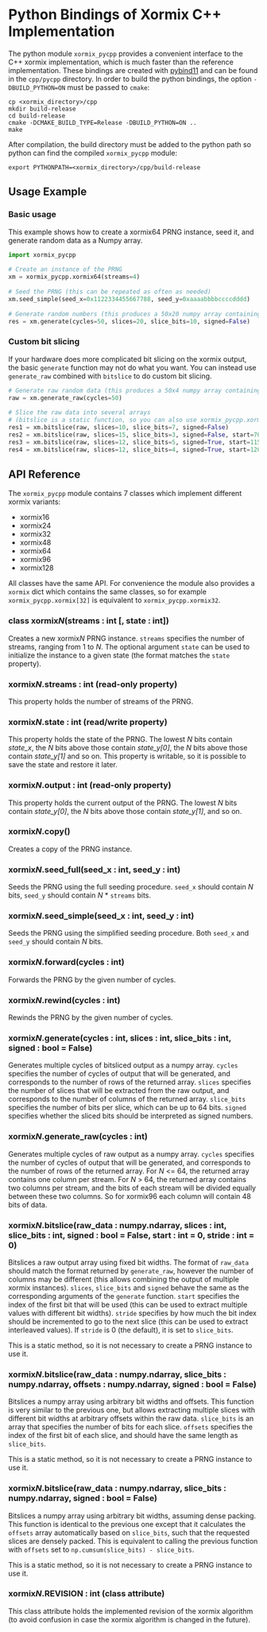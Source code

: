 Python Bindings of Xormix C++ Implementation
============================================

The python module `xormix_pycpp` provides a convenient interface to the C++ xormix implementation, which is much faster than the reference implementation. These bindings are created with [pybind11](https://github.com/pybind/pybind11) and can be found in the `cpp/pycpp` directory. In order to build the python bindings, the option `-DBUILD_PYTHON=ON` must be passed to `cmake`:

```
cp <xormix_directory>/cpp
mkdir build-release
cd build-release
cmake -DCMAKE_BUILD_TYPE=Release -DBUILD_PYTHON=ON ..
make
```

After compilation, the build directory must be added to the python path so python can find the compiled `xormix_pycpp` module:

```
export PYTHONPATH=<xormix_directory>/cpp/build-release
```

Usage Example
-------------

### Basic usage

This example shows how to create a xormix64 PRNG instance, seed it, and generate random data as a Numpy array.

```python
import xormix_pycpp
 
# Create an instance of the PRNG
xm = xormix_pycpp.xormix64(streams=4)
 
# Seed the PRNG (this can be repeated as often as needed)
xm.seed_simple(seed_x=0x1122334455667788, seed_y=0xaaaabbbbccccdddd)
 
# Generate random numbers (this produces a 50x20 numpy array containing 10-bit numbers)
res = xm.generate(cycles=50, slices=20, slice_bits=10, signed=False)
```

### Custom bit slicing

If your hardware does more complicated bit slicing on the xormix output, the basic `generate` function may not do what you want. You can instead use `generate_raw` combined with `bitslice` to do custom bit slicing.

```python
# Generate raw random data (this produces a 50x4 numpy array containing 64-bit numbers)
raw = xm.generate_raw(cycles=50)
 
# Slice the raw data into several arrays
# (bitslice is a static function, so you can also use xormix_pycpp.xormix64.bitslice instead)
res1 = xm.bitslice(raw, slices=10, slice_bits=7, signed=False)
res2 = xm.bitslice(raw, slices=15, slice_bits=3, signed=False, start=70)
res3 = xm.bitslice(raw, slices=12, slice_bits=5, signed=True, start=115, stride=9)
res4 = xm.bitslice(raw, slices=12, slice_bits=4, signed=True, start=120, stride=9)
```

API Reference
-------------

The `xormix_pycpp` module contains 7 classes which implement different xormix variants:

- xormix16
- xormix24
- xormix32
- xormix48
- xormix64
- xormix96
- xormix128

All classes have the same API. For convenience the module also provides a `xormix` dict which contains the same classes, so for example `xormix_pycpp.xormix[32]` is equivalent to `xormix_pycpp.xormix32`.

### class xormix*N*(streams : int [, state : int])

Creates a new xormix*N* PRNG instance. `streams` specifies the number of streams, ranging from 1 to *N*. The optional argument `state` can be used to initialize the instance to a given state (the format matches the `state` property).

### xormix*N*.streams : int (read-only property)

This property holds the number of streams of the PRNG.

### xormix*N*.state : int (read/write property)

This property holds the state of the PRNG. The lowest *N* bits contain *state_x*, the *N* bits above those contain *state_y[0]*, the *N* bits above those contain *state_y[1]* and so on. This property is writable, so it is possible to save the state and restore it later.

### xormix*N*.output : int (read-only property)

This property holds the current output of the PRNG. The lowest *N* bits contain *state_y[0]*, the *N* bits above those contain *state_y[1]*, and so on.

### xormix*N*.copy()

Creates a copy of the PRNG instance.

### xormix*N*.seed_full(seed_x : int, seed_y : int)

Seeds the PRNG using the full seeding procedure. `seed_x` should contain *N* bits, `seed_y` should contain *N* * `streams` bits.

### xormix*N*.seed_simple(seed_x : int, seed_y : int)

Seeds the PRNG using the simplified seeding procedure. Both `seed_x` and `seed_y` should contain *N* bits.

### xormix*N*.forward(cycles : int)

Forwards the PRNG by the given number of cycles.

### xormix*N*.rewind(cycles : int)

Rewinds the PRNG by the given number of cycles.

### xormix*N*.generate(cycles : int, slices : int, slice_bits : int, signed : bool = False)

Generates multiple cycles of bitsliced output as a numpy array. `cycles` specifies the number of cycles of output that will be generated, and corresponds to the number of rows of the returned array. `slices` specifies the number of slices that will be extracted from the raw output, and corresponds to the number of columns of the returned array. `slice_bits` specifies the number of bits per slice, which can be up to 64 bits. `signed` specifies whether the sliced bits should be interpreted as signed numbers.

### xormix*N*.generate_raw(cycles : int)

Generates multiple cycles of raw output as a numpy array. `cycles` specifies the number of cycles of output that will be generated, and corresponds to the number of rows of the returned array. For *N* <= 64, the returned array contains one column per stream. For *N* > 64, the returned array contains two columns per stream, and the bits of each stream will be divided equally between these two columns. So for xormix96 each column will contain 48 bits of data.

### xormix*N*.bitslice(raw_data : numpy.ndarray, slices : int, slice_bits : int, signed : bool = False, start : int = 0, stride : int = 0)

Bitslices a raw output array using fixed bit widths. The format of `raw_data` should match the format returned by `generate_raw`, however the number of columns may be different (this allows combining the output of multiple xormix instances). `slices`, `slice_bits` and `signed` behave the same as the corresponding arguments of the `generate` function. `start` specifies the index of the first bit that will be used (this can be used to extract multiple values with different bit widths). `stride` specifies by how much the bit index should be incremented to go to the next slice (this can be used to extract interleaved values). If `stride` is 0 (the default), it is set to `slice_bits`.

This is a static method, so it is not necessary to create a PRNG instance to use it.

### xormix*N*.bitslice(raw_data : numpy.ndarray, slice_bits : numpy.ndarray, offsets : numpy.ndarray, signed : bool = False)

Bitslices a numpy array using arbitrary bit widths and offsets. This function is very similar to the previous one, but allows extracting multiple slices with different bit widths at arbitrary offsets within the raw data. `slice_bits` is an array that specifies the number of bits for each slice. `offsets` specifies the index of the first bit of each slice, and should have the same length as `slice_bits`.

This is a static method, so it is not necessary to create a PRNG instance to use it.

### xormix*N*.bitslice(raw_data : numpy.ndarray, slice_bits : numpy.ndarray, signed : bool = False)

Bitslices a numpy array using arbitrary bit widths, assuming dense packing. This function is identical to the previous one except that it calculates the `offsets` array automatically based on `slice_bits`, such that the requested slices are densely packed. This is equivalent to calling the previous function with `offsets` set to `np.cumsum(slice_bits) - slice_bits`.

This is a static method, so it is not necessary to create a PRNG instance to use it.

### xormix*N*.REVISION : int (class attribute)

This class attribute holds the implemented revision of the xormix algorithm (to avoid confusion in case the xormix algorithm is changed in the future).
